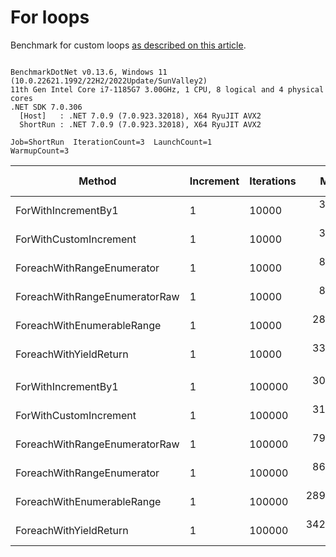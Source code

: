 ﻿# For loops

Benchmark for custom loops [as described on this article](https://habr.com/en/post/575916/).

```

BenchmarkDotNet v0.13.6, Windows 11 (10.0.22621.1992/22H2/2022Update/SunValley2)
11th Gen Intel Core i7-1185G7 3.00GHz, 1 CPU, 8 logical and 4 physical cores
.NET SDK 7.0.306
  [Host]   : .NET 7.0.9 (7.0.923.32018), X64 RyuJIT AVX2
  ShortRun : .NET 7.0.9 (7.0.923.32018), X64 RyuJIT AVX2

Job=ShortRun  IterationCount=3  LaunchCount=1  
WarmupCount=3  

```
|                        Method | Increment | Iterations |       Mean |       Error |     StdDev |    StdErr |        Min |        Max |      Op/s | Ratio | Allocated | Alloc Ratio |
|------------------------------ |---------- |----------- |-----------:|------------:|-----------:|----------:|-----------:|-----------:|----------:|------:|----------:|------------:|
|           ForWithIncrementBy1 |         1 |      10000 |   3.153 μs |   0.1253 μs |  0.0069 μs | 0.0040 μs |   3.146 μs |   3.160 μs | 317,182.6 |  1.00 |         - |          NA |
|        ForWithCustomIncrement |         1 |      10000 |   3.251 μs |   1.1824 μs |  0.0648 μs | 0.0374 μs |   3.210 μs |   3.326 μs | 307,583.6 |  1.03 |         - |          NA |
|    ForeachWithRangeEnumerator |         1 |      10000 |   8.681 μs |   1.6683 μs |  0.0914 μs | 0.0528 μs |   8.577 μs |   8.749 μs | 115,199.2 |  2.75 |         - |          NA |
| ForeachWithRangeEnumeratorRaw |         1 |      10000 |   8.805 μs |  19.6015 μs |  1.0744 μs | 0.6203 μs |   7.869 μs |   9.978 μs | 113,576.2 |  2.79 |         - |          NA |
|    ForeachWithEnumerableRange |         1 |      10000 |  28.895 μs |   0.3513 μs |  0.0193 μs | 0.0111 μs |  28.874 μs |  28.913 μs |  34,608.6 |  9.16 |      40 B |          NA |
|        ForeachWithYieldReturn |         1 |      10000 |  33.145 μs |  18.0247 μs |  0.9880 μs | 0.5704 μs |  32.260 μs |  34.211 μs |  30,170.9 | 10.51 |      56 B |          NA |
|                               |           |            |            |             |            |           |            |            |           |       |           |             |
|           ForWithIncrementBy1 |         1 |     100000 |  30.873 μs |   1.0989 μs |  0.0602 μs | 0.0348 μs |  30.805 μs |  30.918 μs |  32,390.4 |  1.00 |         - |          NA |
|        ForWithCustomIncrement |         1 |     100000 |  31.981 μs |   2.4025 μs |  0.1317 μs | 0.0760 μs |  31.849 μs |  32.113 μs |  31,268.3 |  1.04 |         - |          NA |
| ForeachWithRangeEnumeratorRaw |         1 |     100000 |  79.322 μs |  52.7116 μs |  2.8893 μs | 1.6681 μs |  76.188 μs |  81.880 μs |  12,606.8 |  2.57 |         - |          NA |
|    ForeachWithRangeEnumerator |         1 |     100000 |  86.776 μs | 120.0876 μs |  6.5824 μs | 3.8004 μs |  81.159 μs |  94.019 μs |  11,523.9 |  2.81 |         - |          NA |
|    ForeachWithEnumerableRange |         1 |     100000 | 289.531 μs | 313.7281 μs | 17.1965 μs | 9.9284 μs | 278.665 μs | 309.357 μs |   3,453.9 |  9.38 |      40 B |          NA |
|        ForeachWithYieldReturn |         1 |     100000 | 342.066 μs | 295.2941 μs | 16.1861 μs | 9.3450 μs | 324.454 μs | 356.291 μs |   2,923.4 | 11.08 |      56 B |          NA |
